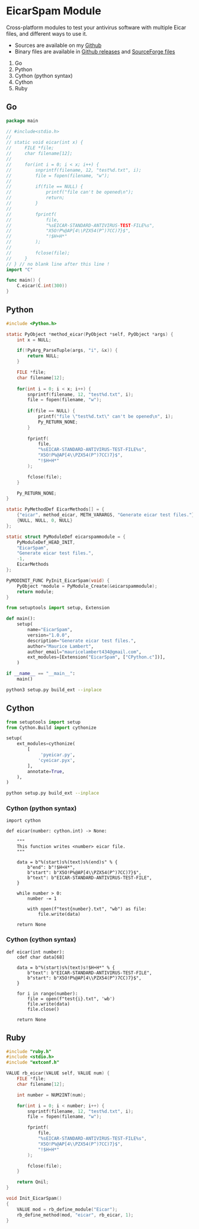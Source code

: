 # EicarSpam Module

Cross-platform modules to test your antivirus software with multiple Eicar files, and different ways to use it.

 - Sources are available on my [Github](https://github.com/mauricelambert/EicarSpam/tree/main/Module)
 - Binary files are available in [Github releases](https://github.com/mauricelambert/EicarSpam/releases/latest/) and [SourceForge files](https://sourceforge.net/projects/eicarspam/files/Modules/)

1) Go
2) Python
3) Cython (python syntax)
4) Cython
5) Ruby

## Go

```go
package main

// #include<stdio.h>
//  
// static void eicar(int x) {
//     FILE *file;
//     char filename[12];
//  
//     for(int i = 0; i < x; i++) {
//         snprintf(filename, 12, "test%d.txt", i);
//         file = fopen(filename, "w");
//      
//         if(file == NULL) {
//             printf("file can't be opened\n");
//             return;
//         }
//  
//         fprintf(
//             file,
//             "%sEICAR-STANDARD-ANTIVIRUS-TEST-FILE%s",
//             "X5O!P%@AP[4\\PZX54(P^)7CC)7}$",
//             "!$H+H*"
//         );
//
//         fclose(file);
//     }
// } // no blank line after this line !
import "C"

func main() {
    C.eicar(C.int(300))
}
```

## Python

```c
#include <Python.h>

static PyObject *method_eicar(PyObject *self, PyObject *args) {
    int x = NULL;

    if(!PyArg_ParseTuple(args, "i", &x)) {
        return NULL;
    }

    FILE *file;
    char filename[12];
 
    for(int i = 0; i < x; i++) {
        snprintf(filename, 12, "test%d.txt", i);
        file = fopen(filename, "w");
     
        if(file == NULL) {
            printf("file \"test%d.txt\" can't be opened\n", i);
            Py_RETURN_NONE;
        }
 
        fprintf(
            file,
            "%sEICAR-STANDARD-ANTIVIRUS-TEST-FILE%s",
            "X5O!P%@AP[4\\PZX54(P^)7CC)7}$",
            "!$H+H*"
        );

        fclose(file);
    }

    Py_RETURN_NONE;
}

static PyMethodDef EicarMethods[] = {
    {"eicar", method_eicar, METH_VARARGS, "Generate eicar test files."},
    {NULL, NULL, 0, NULL}
};

static struct PyModuleDef eicarspammodule = {
    PyModuleDef_HEAD_INIT,
    "EicarSpam",
    "Generate eicar test files.",
    -1,
    EicarMethods
};

PyMODINIT_FUNC PyInit_EicarSpam(void) {
    PyObject *module = PyModule_Create(&eicarspammodule);
    return module;
}
```

```python
from setuptools import setup, Extension

def main():
    setup(
        name="EicarSpam",
        version="1.0.0",
        description="Generate eicar test files.",
        author="Maurice Lambert",
        author_email="mauricelambert434@gmail.com",
        ext_modules=[Extension("EicarSpam", ["CPython.c"])],
    )

if __name__ == "__main__":
    main()
```

```bash
python3 setup.py build_ext --inplace
```

## Cython

```python
from setuptools import setup
from Cython.Build import cythonize

setup(
    ext_modules=cythonize(
        [
             'pyeicar.py',
            'cyeicar.pyx',
        ],
        annotate=True,
    ),
)
```

```bash
python setup.py build_ext --inplace
```

### Cython (python syntax)

```
import cython

def eicar(number: cython.int) -> None:

    """
    This function writes <number> eicar file.
    """

    data = b"%(start)s%(text)s%(end)s" % {
        b"end": b"!$H+H*",
        b"start": b"X5O!P%@AP[4\\PZX54(P^)7CC)7}$",
        b"text": b"EICAR-STANDARD-ANTIVIRUS-TEST-FILE",
    }

    while number > 0:
        number -= 1

        with open(f"test{number}.txt", "wb") as file:
            file.write(data)

    return None
```

### Cython (cython syntax)

```cython
def eicar(int number):
    cdef char data[68]

    data = b"%(start)s%(text)s!$H+H*" % {
        b"text": b"EICAR-STANDARD-ANTIVIRUS-TEST-FILE",
        b"start": b"X5O!P%@AP[4\\PZX54(P^)7CC)7}$",
    }

    for i in range(number):
        file = open(f"test{i}.txt", 'wb')
        file.write(data)
        file.close()

    return None
```

## Ruby

```c
#include "ruby.h"
#include <stdio.h>
#include "extconf.h"

VALUE rb_eicar(VALUE self, VALUE num) {
    FILE *file;
    char filename[12];

    int number = NUM2INT(num);

    for(int i = 0; i < number; i++) {
        snprintf(filename, 12, "test%d.txt", i);
        file = fopen(filename, "w");

        fprintf(
            file,
            "%sEICAR-STANDARD-ANTIVIRUS-TEST-FILE%s",
            "X5O!P%@AP[4\\PZX54(P^)7CC)7}$",
            "!$H+H*"
        );

        fclose(file);
    }

    return Qnil;
}

void Init_EicarSpam()
{
    VALUE mod = rb_define_module("Eicar");
    rb_define_method(mod, "eicar", rb_eicar, 1);
}
```